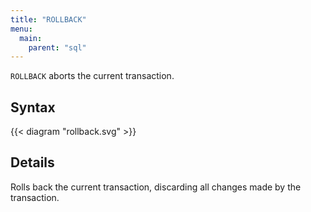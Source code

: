```yaml
---
title: "ROLLBACK"
menu:
  main:
    parent: "sql"
---
```


`ROLLBACK` aborts the current transaction.

## Syntax

{{< diagram "rollback.svg" >}}

## Details

Rolls back the current transaction, discarding all changes made by the transaction.
